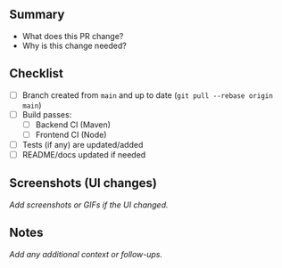 ## Summary

- What does this PR change?
- Why is this change needed?

## Checklist

- [ ] Branch created from `main` and up to date (`git pull --rebase origin main`)
- [ ] Build passes:
  - [ ] Backend CI (Maven)
  - [ ] Frontend CI (Node)
- [ ] Tests (if any) are updated/added
- [ ] README/docs updated if needed

## Screenshots (UI changes)

_Add screenshots or GIFs if the UI changed._

## Notes

_Add any additional context or follow-ups._
